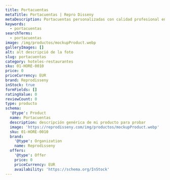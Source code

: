 ```yaml
---
title: Portacuentas
metaTitle: Portacuentas | Repro Disseny
metaDescription: Portacuentas personalizadas con calidad profesional en Cataluña.
keywords:
  - portacuentas
searchTerms:
  - portacuentas
image: /img/productos/mockupProduct.webp
galleryImages: []
alt: alt descripció de la foto
slug: portacuentas
category: hoteles-restaurantes
sku: 01-HORE-0010
price: 0
priceCurrency: EUR
brand: Reprodisseny
inStock: true
formFields: []
ratingValue: 0
reviewCount: 0
type: producto
schema:
  '@type': Product
  name: Portacuentas
  description: descripción genérica de mi producto para probar
  image: 'https://reprodisseny.com/img/productos/mockupProduct.webp'
  sku: 01-HORE-0010
  brand:
    '@type': Organization
    name: Reprodisseny
  offers:
    '@type': Offer
    price: 0
    priceCurrency: EUR
    availability: 'https://schema.org/InStock'
---
```


